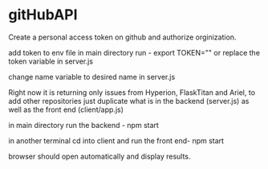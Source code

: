 # gitHubAPI

Create a personal access token on github and authorize orginization.

add token to env file in main directory run - export TOKEN="" or replace the token variable in server.js

change name variable to desired name in server.js

Right now it is returning only issues from Hyperion, FlaskTitan and Ariel, to add other repositories just duplicate what is in the backend (server.js) as well as the front end (client/app.js)

in main directory run the backend - npm start

in another terminal cd into client and run the front end- npm start

browser should open automatically and display results.
